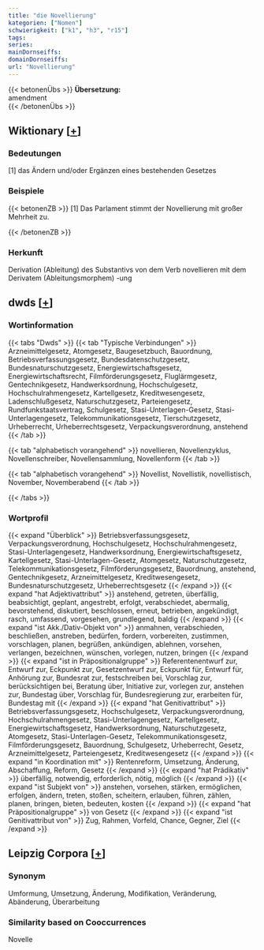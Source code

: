 ```yaml
---
title: "die Novellierung"
kategorien: ["Nomen"]
schwierigkeit: ["k1", "h3", "r15"]
tags:
series:
mainDornseiffs:
domainDornseiffs:
url: "Novellierung"
---
```


{{< betonenÜbs >}}
**Übersetzung:**  
amendment  
{{< /betonenÜbs >}}

## Wiktionary [[+](https://de.wiktionary.org/wiki/Novellierung)]

### Bedeutungen
[1] das Ändern und/oder Ergänzen eines bestehenden Gesetzes  

### Beispiele
{{< betonenZB >}}
[1] Das Parlament stimmt der Novellierung mit großer Mehrheit zu.  

{{< /betonenZB >}}
### Herkunft
Derivation (Ableitung) des Substantivs von dem Verb novellieren mit dem Derivatem (Ableitungsmorphem) -ung  



## dwds [[+](https://www.dwds.de/wb/Novellierung)]

### Wortinformation
{{< tabs "Dwds" >}}
{{< tab "Typische Verbindungen" >}}
Arzneimittelgesetz, Atomgesetz, Baugesetzbuch, Bauordnung, Betriebsverfassungsgesetz, Bundesdatenschutzgesetz, Bundesnaturschutzgesetz, Energiewirtschaftsgesetz, Energiewirtschaftsrecht, Filmförderungsgesetz, Fluglärmgesetz, Gentechnikgesetz, Handwerksordnung, Hochschulgesetz, Hochschulrahmengesetz, Kartellgesetz, Kreditwesengesetz, Ladenschlußgesetz, Naturschutzgesetz, Parteiengesetz, Rundfunkstaatsvertrag, Schulgesetz, Stasi-Unterlagen-Gesetz, Stasi-Unterlagengesetz, Telekommunikationsgesetz, Tierschutzgesetz, Urheberrecht, Urheberrechtsgesetz, Verpackungsverordnung, anstehend
{{< /tab >}}

{{< tab "alphabetisch vorangehend" >}}
novellieren, Novellenzyklus, Novellenschreiber, Novellensammlung, Novellenform
{{< /tab >}}

{{< tab "alphabetisch vorangehend" >}}
Novellist, Novellistik, novellistisch, November, Novemberabend
{{< /tab >}}

{{< /tabs >}}

### Wortprofil
{{< expand "Überblick" >}} Betriebsverfassungsgesetz, Verpackungsverordnung, Hochschulgesetz, Hochschulrahmengesetz, Stasi-Unterlagengesetz, Handwerksordnung, Energiewirtschaftsgesetz, Kartellgesetz, Stasi-Unterlagen-Gesetz, Atomgesetz, Naturschutzgesetz, Telekommunikationsgesetz, Filmförderungsgesetz, Bauordnung, anstehend, Gentechnikgesetz, Arzneimittelgesetz, Kreditwesengesetz, Bundesnaturschutzgesetz, Urheberrechtsgesetz {{< /expand >}}
{{< expand "hat Adjektivattribut" >}} anstehend, getreten, überfällig, beabsichtigt, geplant, angestrebt, erfolgt, verabschiedet, abermalig, bevorstehend, diskutiert, beschlossen, erneut, betrieben, angekündigt, rasch, umfassend, vorgesehen, grundlegend, baldig {{< /expand >}}
{{< expand "ist Akk./Dativ-Objekt von" >}} anmahnen, verabschieden, beschließen, anstreben, bedürfen, fordern, vorbereiten, zustimmen, vorschlagen, planen, begrüßen, ankündigen, ablehnen, vorsehen, verlangen, bezeichnen, wünschen, vorlegen, nutzen, bringen {{< /expand >}}
{{< expand "ist in Präpositionalgruppe" >}} Referentenentwurf zur, Entwurf zur, Eckpunkt zur, Gesetzentwurf zur, Eckpunkt für, Entwurf für, Anhörung zur, Bundesrat zur, festschreiben bei, Vorschlag zur, berücksichtigen bei, Beratung über, Initiative zur, vorlegen zur, anstehen zur, Bundestag über, Vorschlag für, Bundesregierung zur, erarbeiten für, Bundestag mit {{< /expand >}}
{{< expand "hat Genitivattribut" >}} Betriebsverfassungsgesetz, Hochschulgesetz, Verpackungsverordnung, Hochschulrahmengesetz, Stasi-Unterlagengesetz, Kartellgesetz, Energiewirtschaftsgesetz, Handwerksordnung, Naturschutzgesetz, Atomgesetz, Stasi-Unterlagen-Gesetz, Telekommunikationsgesetz, Filmförderungsgesetz, Bauordnung, Schulgesetz, Urheberrecht, Gesetz, Arzneimittelgesetz, Parteiengesetz, Kreditwesengesetz {{< /expand >}}
{{< expand "in Koordination mit" >}} Rentenreform, Umsetzung, Änderung, Abschaffung, Reform, Gesetz {{< /expand >}}
{{< expand "hat Prädikativ" >}} überfällig, notwendig, erforderlich, nötig, möglich {{< /expand >}}
{{< expand "ist Subjekt von" >}} anstehen, vorsehen, stärken, ermöglichen, erfolgen, ändern, treten, stoßen, scheitern, erlauben, führen, zählen, planen, bringen, bieten, bedeuten, kosten {{< /expand >}}
{{< expand "hat Präpositionalgruppe" >}} von Gesetz {{< /expand >}}
{{< expand "ist Genitivattribut von" >}} Zug, Rahmen, Vorfeld, Chance, Gegner, Ziel {{< /expand >}}

## Leipzig Corpora [[+](https://corpora.uni-leipzig.de/en/res?word=Novellierung&corpusId=deu_newscrawl-public_2018)]


### Synonym
Umformung, Umsetzung, Änderung, Modifikation, Veränderung, Abänderung, Überarbeitung


### Similarity based on Cooccurrences
Novelle

